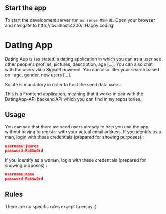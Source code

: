 ## Start the app

To start the development server run `nx serve MSN-UI`. Open your browser and navigate to http://localhost:4200/. Happy coding!

# Dating App

Dating App is (as stated) a dating application in which you can as a user see other people's profiles, pictures, description, age [...]. You can also chat with the users via a SignalR powered.
You can also filter your search based on : age, gender, new users [...].

SqLite is mandatory in order to host the seed data users. 

This is a Frontend application, meaning that it works in pair with the DatingApp-API backend API which you can find in my repositories.

## Usage

You can see that there are seed users already to help you use the app without having to register with your actual email address.
If you identify as a man, login with these credentials (prepared for showing purposes) : 

```json
username:juarez
password:Pa$$w0rd
```

If you identify as a woman, login with these credentials (prepared for showing purposes) : 

```json
username:anne
password:Pa$$w0rd
```

## Rules

There are no specific rules except to enjoy :) 
